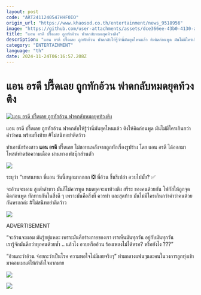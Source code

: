 ```yaml
---
layout: post
code: "ART2411240547HHF0IO"
origin_url: "https://www.khaosod.co.th/entertainment/news_9518956"
image: "https://github.com/user-attachments/assets/dce366ee-43b0-4130-a427-6e3e467c66e3"
title: "แอน อรดี ปรี๊ดเลย ถูกทักอ้วน ฟาดกลับหมดยุคท้วงติง"
description: "แอน อรดี ปรี๊ดเลย ถูกทักอ้วน ฟาดกลับให้รู้ว่านี่มันยุคไหนแล้ว ติงคิดก่อนพูด มันไม่มีใครเกินกว่าคำว่าคน พร้อมทิ้งท้าย #ไม่สนิทอย่าติดว้าว"
category: "ENTERTAINMENT"
language: "th"
date: 2024-11-24T06:16:57.208Z
---
```


# แอน อรดี ปรี๊ดเลย ถูกทักอ้วน ฟาดกลับหมดยุคท้วงติง

[![แอน อรดี ปรี๊ดเลย ถูกทักอ้วน ฟาดกลับหมดยุคท้วงติง](https://www.khaosod.co.th/wpapp/uploads/2024/11/Ann-oradee-1.jpg "แอน อรดี ปรี๊ดเลย ถูกทักอ้วน ฟาดกลับหมดยุคท้วงติง")](https://www.khaosod.co.th/wpapp/uploads/2024/11/Ann-oradee-1.jpg)

แอน อรดี ปรี๊ดเลย ถูกทักอ้วน ฟาดกลับให้รู้ว่านี่มันยุคไหนแล้ว ติงให้คิดก่อนพูด มันไม่มีใครเกินกว่าคำว่าคน พร้อมทิ้งท้าย #ไม่สนิทอย่าติดว้าว

ทำเอานักร้องสาว **แอน อรดี** ปรี๊ดเลย ไม่ขอทนหลังจากถูกทักเรื่องรูปร่าง โดย แอน อรดี ได้ออกมาโพสต์ฟาดข้อความเดือด ผ่านทางเฟซบุ๊กส่วนตัว

![](https://www.khaosod.co.th/wpapp/uploads/2024/11/Ann-oradee-6.png)

ระบุว่า “บทสนทนา พี่แอน วันนี้สนุกมากกกก ❎ พี่อ้วน ขึ้นรึเปล่า อวบไปมั้ย? ✅

จะอ้วนจะผอม สูงต่ำดำขาว มันก็ไม่ควรพูด หมดยุคจะมาท้วงติง สรีระ ของคนด้วยกัน โฟกัสให้ถูกจุด คิดก่อนพูด ทักทายกันในสิ่งดี ๆ เพราะมันคือสิ่งที่ ควรทำ และสุดท้าย มันไม่มีใครเกินกว่าคำว่าคนด้วยกันหรอกค่ะ #ไม่สนิทอย่าติดว้าว

![](https://www.khaosod.co.th/wpapp/uploads/2024/11/Ann-oradee-5.png)

ADVERTISEMENT

“จะอ้วนจะผอม มันรู้อยู่แหละ เพราะมันคือร่างกายของเรา เราเห็นมันทุกวัน อยู่กับมันทุกวัน  
เรารู้จักมันดีกว่าทุกคนด้วยซ้ำ .. แล้วไง อวบหรืออ้วน ร้องเพลงไม่ได้หรอ? หรือยังไง ???”

“อ้วนกะว่าอ้วน จ่อยกะว่าเป็นโรค ความพอใจไม่มีเลยจริงๆ” ท่ามกลางแฟนๆและคนในวงการลูกทุ่งเข้ามาคอมเมนต์ให้กำลังใจมากมาย

![](https://www.khaosod.co.th/wpapp/uploads/2024/11/Ann-oradee-1.png)

![](https://www.khaosod.co.th/wpapp/uploads/2024/11/Ann-oradee-7.png)